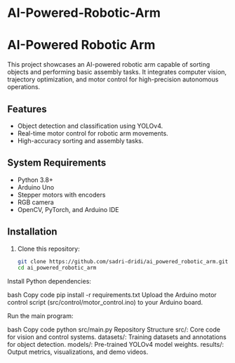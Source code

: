 # AI-Powered-Robotic-Arm
# AI-Powered Robotic Arm

This project showcases an AI-powered robotic arm capable of sorting objects and performing basic assembly tasks. It integrates computer vision, trajectory optimization, and motor control for high-precision autonomous operations.

## Features
- Object detection and classification using YOLOv4.
- Real-time motor control for robotic arm movements.
- High-accuracy sorting and assembly tasks.

## System Requirements
- Python 3.8+
- Arduino Uno
- Stepper motors with encoders
- RGB camera
- OpenCV, PyTorch, and Arduino IDE

## Installation
1. Clone this repository:
   ```bash
   git clone https://github.com/sadri-dridi/ai_powered_robotic_arm.git
   cd ai_powered_robotic_arm
Install Python dependencies:

bash
Copy code
pip install -r requirements.txt
Upload the Arduino motor control script (src/control/motor_control.ino) to your Arduino board.

Run the main program:

bash
Copy code
python src/main.py
Repository Structure
src/: Core code for vision and control systems.
datasets/: Training datasets and annotations for object detection.
models/: Pre-trained YOLOv4 model weights.
results/: Output metrics, visualizations, and demo videos.
